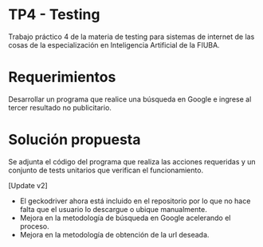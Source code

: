 <h1> TP4 - Testing </h1> 
	Trabajo práctico 4 de la materia de testing para sistemas de internet de las cosas de la especialización
en Inteligencia Artificial de la FIUBA.


<h1> Requerimientos  </h1>
Desarrollar un programa que realice una búsqueda en Google e ingrese al tercer resultado no publicitario.

<h1> Solución propuesta </h1> 

Se adjunta el código del programa que realiza las acciones requeridas y un conjunto de tests unitarios que verifican el funcionamiento. 

[Update v2]
* El geckodriver ahora está incluido en el repositorio por lo que no hace falta que el usuario lo descargue o ubique manualmente. 
* Mejora en la metodología de búsqueda en Google acelerando el proceso.
* Mejora en la metodología de obtención de la url deseada. 
